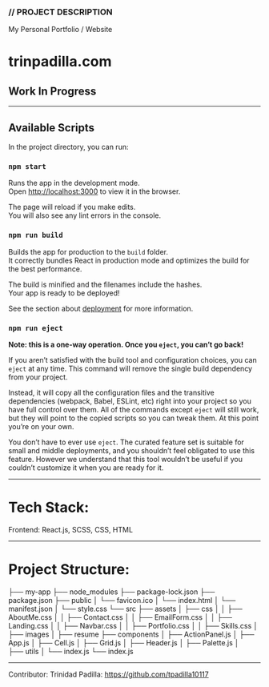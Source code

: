 ### // PROJECT DESCRIPTION
My Personal Portfolio / Website
# trinpadilla.com

## Work In Progress
______________________________________________________________________________

## Available Scripts

In the project directory, you can run:

### `npm start`

Runs the app in the development mode.\
Open [http://localhost:3000](http://localhost:3000) to view it in the browser.

The page will reload if you make edits.\
You will also see any lint errors in the console.

### `npm run build`

Builds the app for production to the `build` folder.\
It correctly bundles React in production mode and optimizes the build for the best performance.

The build is minified and the filenames include the hashes.\
Your app is ready to be deployed!

See the section about [deployment](https://facebook.github.io/create-react-app/docs/deployment) for more information.

### `npm run eject`

**Note: this is a one-way operation. Once you `eject`, you can’t go back!**

If you aren’t satisfied with the build tool and configuration choices, you can `eject` at any time. This command will remove the single build dependency from your project.

Instead, it will copy all the configuration files and the transitive dependencies (webpack, Babel, ESLint, etc) right into your project so you have full control over them. All of the commands except `eject` will still work, but they will point to the copied scripts so you can tweak them. At this point you’re on your own.

You don’t have to ever use `eject`. The curated feature set is suitable for small and middle deployments, and you shouldn’t feel obligated to use this feature. However we understand that this tool wouldn’t be useful if you couldn’t customize it when you are ready for it.

______________________________________________________________________________
# Tech Stack:

Frontend: React.js, SCSS, CSS, HTML

______________________________________________________________________________
# Project Structure:

├── my-app 
        ├── node_modules
        ├── package-lock.json
        ├── package.json
        ├── public
        │   └── favicon.ico
        │   └── index.html
        │   └── manifest.json
        │   └── style.css
        └── src
            ├── assets
            │   ├── css
            │   │   ├── AboutMe.css
            │   │   ├── Contact.css
            │   │   ├── EmailForm.css
            │   │   ├── Landing.css
            │   │   ├── Navbar.css
            │   │   ├── Portfolio.css
            │   │   ├── Skills.css
            │   ├── images
            │   ├── resume
            ├── components
            │   ├── ActionPanel.js
            │   ├── App.js
            │   ├── Cell.js
            │   ├── Grid.js
            │   ├── Header.js
            │   ├── Palette.js
            │   
            ├── utils
            │   └── index.js
            └── index.js
______________________________________________________________________________

Contributor: Trinidad Padilla: https://github.com/tpadilla10117
